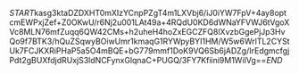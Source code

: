 $START$kasg3ktaDZDXHT0mXIzYCnpPZgT4m1LXVbj6/iJ0iYW7FpV+4ay8optcmEWPxjZef+Z0OKwU/r6Nj2u001LAt49a+4RQdU0KD6dWNaYFVWJ6tVgoXVc8MLN76mfZuqq6QW42CMs+h2uheH4hoZxEGCZFQ8lXvzbGgePjJp3HvQo9f7BTK3/hQuZSqwyBOiwUmr1kmaqG1RYWpyBYI1HM/W5w6WrlTL2CYStUk7FCJKXRiPHaP5a5O4mBQE+bG779mmf1DoK9VQ6Sb6jADZg/IrEdgmcfgjPdt2gBUXfdjdRUxjS3ldNCFynxGlqnaC+PUGQ/3FY7Kfiini9M1WiIVg==$END$